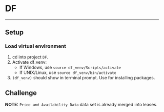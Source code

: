 # DF
---

## Setup
### Load virtual environment
1. cd into project `DF`.
2. Activate df_venv:
    - If Windows, use `source df_venv/Scripts/activate`
    - If UNIX/Linux, use `source df_venv/bin/activate`
3. `(df_venv)` should show in terminal prompt. Use for installing packages.


## Challenge


**NOTE:** `Price and Availability Data` data set is already merged into leases.
